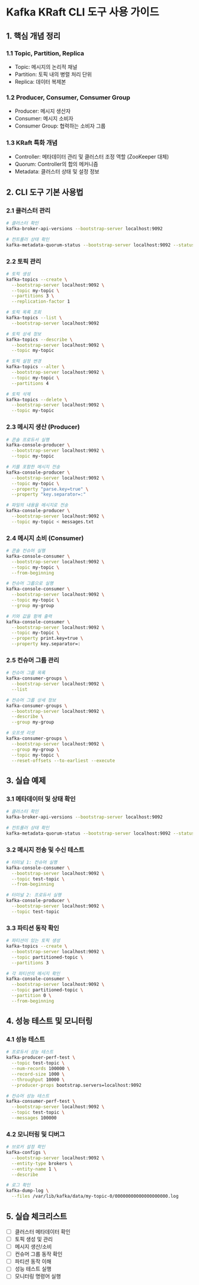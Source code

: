 # Kafka KRaft CLI 도구 사용 가이드

## 1. 핵심 개념 정리

### 1.1 Topic, Partition, Replica
- Topic: 메시지의 논리적 채널
- Partition: 토픽 내의 병렬 처리 단위
- Replica: 데이터 복제본

### 1.2 Producer, Consumer, Consumer Group
- Producer: 메시지 생산자
- Consumer: 메시지 소비자
- Consumer Group: 협력하는 소비자 그룹

### 1.3 KRaft 특화 개념
- Controller: 메타데이터 관리 및 클러스터 조정 역할 (ZooKeeper 대체)
- Quorum: Controller의 합의 메커니즘
- Metadata: 클러스터 상태 및 설정 정보

## 2. CLI 도구 기본 사용법

### 2.1 클러스터 관리
```bash
# 클러스터 확인
kafka-broker-api-versions --bootstrap-server localhost:9092

# 컨트롤러 상태 확인
kafka-metadata-quorum-status --bootstrap-server localhost:9092 --status
```

### 2.2 토픽 관리
```bash
# 토픽 생성
kafka-topics --create \
  --bootstrap-server localhost:9092 \
  --topic my-topic \
  --partitions 3 \
  --replication-factor 1

# 토픽 목록 조회
kafka-topics --list \
  --bootstrap-server localhost:9092

# 토픽 상세 정보
kafka-topics --describe \
  --bootstrap-server localhost:9092 \
  --topic my-topic

# 토픽 설정 변경
kafka-topics --alter \
  --bootstrap-server localhost:9092 \
  --topic my-topic \
  --partitions 4

# 토픽 삭제
kafka-topics --delete \
  --bootstrap-server localhost:9092 \
  --topic my-topic
```

### 2.3 메시지 생산 (Producer)
```bash
# 콘솔 프로듀서 실행
kafka-console-producer \
  --bootstrap-server localhost:9092 \
  --topic my-topic

# 키를 포함한 메시지 전송
kafka-console-producer \
  --bootstrap-server localhost:9092 \
  --topic my-topic \
  --property "parse.key=true" \
  --property "key.separator=:"

# 파일의 내용을 메시지로 전송
kafka-console-producer \
  --bootstrap-server localhost:9092 \
  --topic my-topic < messages.txt
```

### 2.4 메시지 소비 (Consumer)
```bash
# 콘솔 컨슈머 실행
kafka-console-consumer \
  --bootstrap-server localhost:9092 \
  --topic my-topic \
  --from-beginning

# 컨슈머 그룹으로 실행
kafka-console-consumer \
  --bootstrap-server localhost:9092 \
  --topic my-topic \
  --group my-group

# 키와 값을 함께 출력
kafka-console-consumer \
  --bootstrap-server localhost:9092 \
  --topic my-topic \
  --property print.key=true \
  --property key.separator=:
```

### 2.5 컨슈머 그룹 관리
```bash
# 컨슈머 그룹 목록
kafka-consumer-groups \
  --bootstrap-server localhost:9092 \
  --list

# 컨슈머 그룹 상세 정보
kafka-consumer-groups \
  --bootstrap-server localhost:9092 \
  --describe \
  --group my-group

# 오프셋 리셋
kafka-consumer-groups \
  --bootstrap-server localhost:9092 \
  --group my-group \
  --topic my-topic \
  --reset-offsets --to-earliest --execute
```

## 3. 실습 예제

### 3.1 메타데이터 및 상태 확인
```bash
# 클러스터 확인
kafka-broker-api-versions --bootstrap-server localhost:9092

# 컨트롤러 상태 확인
kafka-metadata-quorum-status --bootstrap-server localhost:9092 --status
```

### 3.2 메시지 전송 및 수신 테스트
```bash
# 터미널 1: 컨슈머 실행
kafka-console-consumer \
  --bootstrap-server localhost:9092 \
  --topic test-topic \
  --from-beginning

# 터미널 2: 프로듀서 실행
kafka-console-producer \
  --bootstrap-server localhost:9092 \
  --topic test-topic
```

### 3.3 파티션 동작 확인
```bash
# 파티션이 있는 토픽 생성
kafka-topics --create \
  --bootstrap-server localhost:9092 \
  --topic partitioned-topic \
  --partitions 3

# 각 파티션의 메시지 확인
kafka-console-consumer \
  --bootstrap-server localhost:9092 \
  --topic partitioned-topic \
  --partition 0 \
  --from-beginning
```

## 4. 성능 테스트 및 모니터링

### 4.1 성능 테스트
```bash
# 프로듀서 성능 테스트
kafka-producer-perf-test \
  --topic test-topic \
  --num-records 100000 \
  --record-size 1000 \
  --throughput 10000 \
  --producer-props bootstrap.servers=localhost:9092

# 컨슈머 성능 테스트
kafka-consumer-perf-test \
  --bootstrap-server localhost:9092 \
  --topic test-topic \
  --messages 100000
```

### 4.2 모니터링 및 디버그
```bash
# 브로커 설정 확인
kafka-configs \
  --bootstrap-server localhost:9092 \
  --entity-type brokers \
  --entity-name 1 \
  --describe

# 로그 확인
kafka-dump-log \
  --files /var/lib/kafka/data/my-topic-0/00000000000000000000.log
```

## 5. 실습 체크리스트
- [ ] 클러스터 메타데이터 확인
- [ ] 토픽 생성 및 관리
- [ ] 메시지 생산/소비
- [ ] 컨슈머 그룹 동작 확인
- [ ] 파티션 동작 이해
- [ ] 성능 테스트 실행
- [ ] 모니터링 명령어 실행

